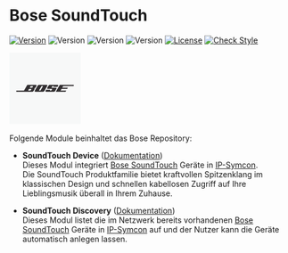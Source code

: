 # Bose SoundTouch

[![Version](https://img.shields.io/badge/Symcon_Version-5.1>-red.svg)](https://www.symcon.de/service/dokumentation/entwicklerbereich/sdk-tools/sdk-php/)
![Version](https://img.shields.io/badge/Modul_Version-2.03-blue.svg)
![Version](https://img.shields.io/badge/Modul_Build-2005-blue.svg)
![Version](https://img.shields.io/badge/Code-PHP-blue.svg)
[![License](https://img.shields.io/badge/License-CC%20BY--NC--SA%204.0-green.svg)](https://creativecommons.org/licenses/by-nc-sa/4.0/)
[![Check Style](https://github.com/ubittner/SymconBose/workflows/Check%20Style/badge.svg)](https://github.com/ubittner/SymconBose/actions)

![Image](imgs/bose_logo_white.png)

Folgende Module beinhaltet das Bose Repository:

- __SoundTouch Device__ ([Dokumentation](Device))  
	Dieses Modul integriert [Bose SoundTouch](https://www.bose.de/) Geräte in [IP-Symcon](https://www.symcon.de).  
    Die SoundTouch Produktfamilie bietet kraftvollen Spitzenklang im klassischen Design und schnellen kabellosen Zugriff auf Ihre Lieblingsmusik überall in Ihrem Zuhause.  
	
- __SoundTouch Discovery__ ([Dokumentation](Discovery))  
	Dieses Modul listet die im Netzwerk bereits vorhandenen [Bose SoundTouch](https://www.bose.de/) Geräte in [IP-Symcon](https://www.symcon.de) auf und der Nutzer kann die Geräte automatisch anlegen lassen.
    
